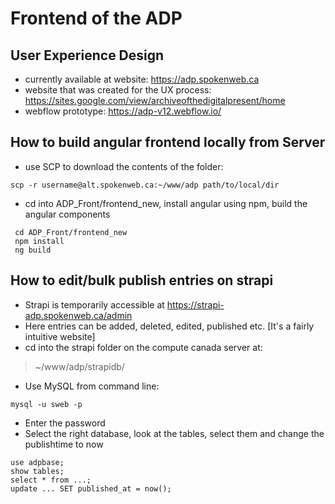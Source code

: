 # Frontend of the ADP

## User Experience Design
- currently available at website: https://adp.spokenweb.ca
- website that was created for the UX process: https://sites.google.com/view/archiveofthedigitalpresent/home 
- webflow prototype: https://adp-v12.webflow.io/

## How to build angular frontend locally from Server
- use SCP to download the contents of the folder: 
```
scp -r username@alt.spokenweb.ca:~/www/adp path/to/local/dir  
```
- cd into ADP_Front/frontend_new, install angular using npm, build the angular components
```
 cd ADP_Front/frontend_new
 npm install  
 ng build   
```
## How to edit/bulk publish entries on strapi
- Strapi is temporarily accessible at https://strapi-adp.spokenweb.ca/admin
- Here entries can be added, deleted, edited, published etc. [It's a fairly intuitive website]
- cd into the strapi folder on the compute canada server at:
> ~/www/adp/strapidb/
- Use MySQL from command line: 
```
mysql -u sweb -p
```
- Enter the password
- Select the right database, look at the tables, select them and change the publishtime to now
```
use adpbase;
show tables;
select * from ...;
update ... SET published_at = now();
```
